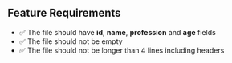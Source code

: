## Feature Requirements

- ✅ The file should have **id**, **name**, **profession** and **age** fields
- ✅ The file should not be empty
- ✅ The file should not be longer than 4 lines including headers
